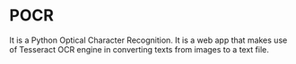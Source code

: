 # POCR
It is a Python Optical Character Recognition. It is a web app that makes use of Tesseract OCR engine in converting texts from images to a text file.
